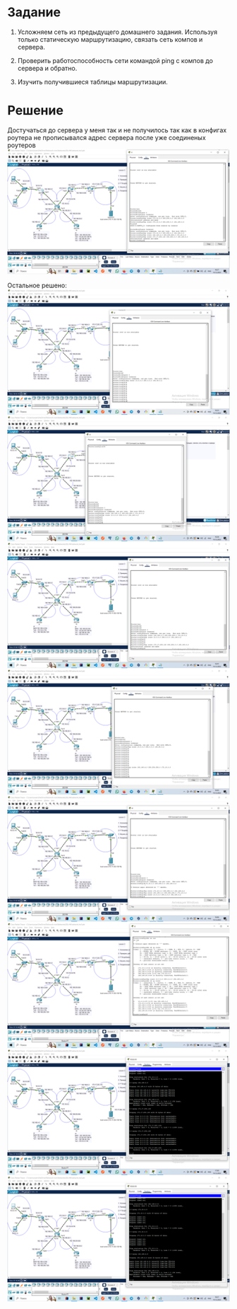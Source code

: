 # Задание
1. Усложняем сеть из предыдущего домашнего задания. Используя только статическую маршрутизацию, связать сеть компов и сервера.

2. Проверить работоспособность сети командой ping с компов до сервера и обратно.

3. Изучить получившиеся таблицы маршрутизации.

# Решение

Достучаться до сервера у меня так и не получилось так как в конфигах роутера не прописывался адрес сервера после уже соединеных роутеров
![les3notServ.png](Imaige/les3notServ.png)

Остальное решено:
![les3.1.png](Imaige/les3.1.png)
![les3.2.png](Imaige/les3.2.png)
![les3.3.png](Imaige/les3.3.png)
![les3.4.png](Imaige/les3.4.png)
![les3.5.png](Imaige/les3.5.png)
![les3.6.png](Imaige/les3marsh.png)
![les3.7.png](Imaige/les3ping.png)
![les3.8.png](Imaige/les3ping2.png)
